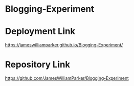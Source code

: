 # Blogging-Experiment

# Deployment Link
https://jameswilliamparker.github.io/Blogging-Experiment/

# Repository Link
https://github.com/JamesWilliamParker/Blogging-Experiment